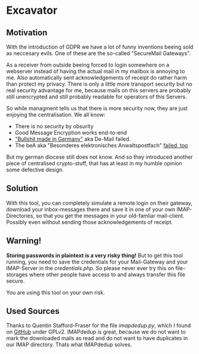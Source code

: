 # Excavator

## Motivation

With the introduction of GDPR we have a lot of funny inventions beeing sold as neccesary evils.
One of these are the so-called "SecureMail Gateways".

As a receiver from outside beeing forced to login somewhere on a webserver instead of having the actual mail in my mailbox is annoying to me.
Also automatically sent acknowledgements of receipt do rather harm than protect my privacy.
There is only a little more transport security but no real security advantage for me, because mails on this servers are probably still unencrypted and still probably readable for operators of this Servers.

So while managment tells us that there is more security now, they are just enjoying the centralisation.
We all know:

 - There is no security by obsurity
 - Good Message Encryption works end-to-end
 - ["Bullshit made in Germany"](https://youtu.be/p56aVppK2W4) aka De-Mail failed.
 - The beA aka "Besonderes elektronisches Anwaltspostfach" [failed, too](https://youtu.be/I_tyTYAVYDo)

But my german diocese still does not know. And so they introduced another piece of centralised crypto-stuff, that has at least in my humble opinion some defective design.

## Solution
With this tool, you can completely simulate a remote login on their gateway, download your inbox-messages there and save it in one of your own IMAP-Directories, so that you get the messages in your old-famliar mail-client. Possibly even without sending those acknowledgements of receipt.

## Warning!
**Storing passwords in plaintext is a very risky thing!**
But to get this tool running, you need to save the credentials for your Mail-Gateway and your IMAP-Server in the *credentials.php*. So please never ever try this on file-storages where other people have access to and always transfer this file  secure.

You are using this tool on your own risk.


## Used Sources
Thanks to Quentin Stafford-Fraser for the file *imapdedup.py*, which I found on [GitHub](https://github.com/quentinsf/IMAPdedup) under GPLv2.
IMAPdedup is great, because we do not want to mark the downloaded mails as read and do not want to have duplicates in our IMAP directory. Thats what IMAPdedup solves.